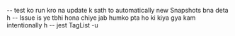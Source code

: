 

-- test ko run kro na update k sath to automatically new Snapshots bna deta h
-- Issue is ye tbhi hona chiye jab humko pta ho ki kiya gya kam intentionally h
-- jest TagList -u